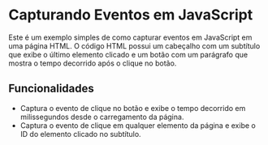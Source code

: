 # Capturando Eventos em JavaScript

Este é um exemplo simples de como capturar eventos em JavaScript em uma página HTML. 
O código HTML possui um cabeçalho com um subtítulo que exibe o último elemento clicado e um botão com um parágrafo que mostra o tempo decorrido após o clique no botão.

## Funcionalidades

- Captura o evento de clique no botão e exibe o tempo decorrido em milissegundos desde o carregamento da página.
- Captura o evento de clique em qualquer elemento da página e exibe o ID do elemento clicado no subtítulo.

